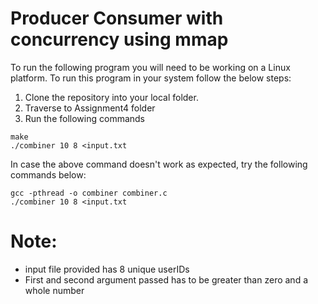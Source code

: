 # Producer Consumer with concurrency using mmap

To run the following program you will need to be working on a Linux platform. To run this program in your system follow the below steps:

1. Clone the repository into your local folder.
2. Traverse to Assignment4 folder
3. Run the following commands

```
make
./combiner 10 8 <input.txt
```

In case the above command doesn't work as expected, try the following commands below:

```
gcc -pthread -o combiner combiner.c
./combiner 10 8 <input.txt
```

# Note: 
* input file provided has 8 unique userIDs
* First and second argument passed has to be greater than zero and a whole number
